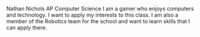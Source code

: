 Nathan Nichols
AP Computer Science
I am a gamer who enjoys computers and technology. I want to apply my interests to this class. I am also a member of the Robotics team for the school and want to learn skills that I can apply there.
